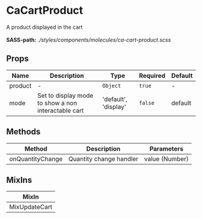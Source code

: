 # CaCartProduct

A product displayed in the cart<br><br> **SASS-path:** _./styles/components/molecules/ca-cart-product.scss_

## Props

<!-- @vuese:CaCartProduct:props:start -->
|Name|Description|Type|Required|Default|
|---|---|---|---|---|
|product|-|`Object`|`true`|-|
|mode|Set to display mode to show a non interactable cart|'default', 'display'|`false`|default|

<!-- @vuese:CaCartProduct:props:end -->


## Methods

<!-- @vuese:CaCartProduct:methods:start -->
|Method|Description|Parameters|
|---|---|---|
|onQuantityChange|Quantity change handler|value (Number)|

<!-- @vuese:CaCartProduct:methods:end -->


## MixIns

<!-- @vuese:CaCartProduct:mixIns:start -->
|MixIn|
|---|
|MixUpdateCart|

<!-- @vuese:CaCartProduct:mixIns:end -->


